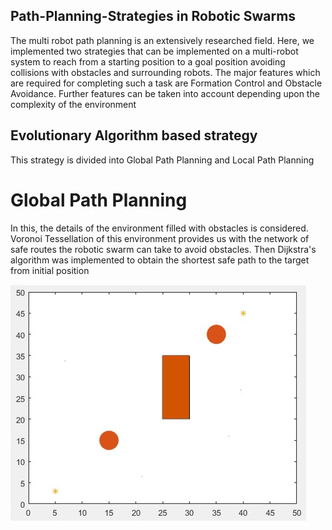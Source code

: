 ## Path-Planning-Strategies in Robotic Swarms
The multi robot path planning is an extensively researched field. Here, we implemented two strategies that can be implemented on a multi-robot system to reach from a starting position to a goal position avoiding collisions with obstacles and surrounding robots. The major features which are required for completing such a task are Formation Control and Obstacle Avoidance. Further features can be taken into account depending upon the complexity of the environment
## Evolutionary Algorithm based strategy
This strategy is divided into Global Path Planning and Local Path Planning
# Global Path Planning
In this, the details of the environment filled with obstacles is considered. Voronoi Tessellation of this environment provides us with the network of safe routes the robotic swarm can take to avoid obstacles. Then Dijkstra's algorithm was implemented to obtain the shortest safe path to the target from initial position

![Environment](/Images/Environment.jpg)
